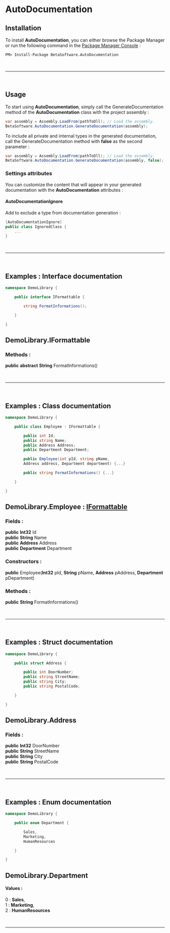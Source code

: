 # AutoDocumentation

## **Installation**
To install **AutoDocumentation**, you can either browse the Package Manager or run the following command in the <a href='#https://docs.microsoft.com/fr-fr/nuget/tools/package-manager-console'>Package Manager Console</a> :

```
PM> Install-Package BetaSoftware.AutoDocumentation
```

<br> <hr> <br>

## **Usage**
To start using **AutoDocumentation**, simply call the GenerateDocumentation method of the **AutoDocumentation** class with the project assembly :

```cs
var assembly = Assembly.LoadFrom(pathToDll); // Load the assembly.
BetaSoftware.AutoDocumentation.GenerateDocumentation(assembly);
```
To include all private and internal types in the generated documentation, call the GenerateDocumentation method with **false** as the second parameter :
```cs
var assembly = Assembly.LoadFrom(pathToDll); // Load the assembly.
BetaSoftware.AutoDocumentation.GenerateDocumentation(assembly, false);
```

### Settings attributes
You can customize the content that will appear in your generated documentation
with the **AutoDocumentation** attributes :

#### AutoDocumentationIgnore
Add to exclude a type from documentation generation : 

```cs
[AutoDocumentationIgnore]
public class IgnoredClass {
    ...
}
```

<br> <hr> <br>

## **Examples : Interface documentation**

```cs
namespace DemoLibrary {

    public interface IFormattable {

        string FormatInformations();

    }

}
```

<h2 id='IFormattableAnchor'>DemoLibrary.IFormattable </h2>   <h3>Methods : </h3><strong>public</strong> <strong></strong> <strong>abstract</strong> <strong>String</strong> FormatInformations()<br>

<br> <hr> <br>

## **Examples : Class  documentation**

```cs
namespace DemoLibrary {

    public class Employee : IFormattable {

        public int Id;
        public string Name;
        public Address Address;
        public Department Department;

        public Employee(int pId, string pName, 
        Address address, Department department) {...}

        public string FormatInformations() {...}

    }

}
```

<h2 id='EmployeeAnchor'>DemoLibrary.Employee : <a href='#IFormattableAnchor'>IFormattable</a></h2> <h3>Fields : </h3><strong>public</strong> <strong></strong> <strong></strong> <strong>Int32</strong> Id<br> 
<strong>public</strong> <strong></strong> <strong></strong> <strong>String</strong> Name<br>
<strong>public</strong> <strong></strong> <strong></strong> <strong>Address</strong> Address<br>
<strong>public</strong> <strong></strong> <strong></strong> <strong>Department</strong> Department<br> 
 <h3>Constructors : </h3><strong>public</strong> <strong></strong> Employee(<strong>Int32</strong> pId, <strong>String</strong> pName, <strong>Address</strong> pAddress, <strong>Department</strong> pDepartment)<br> 
 <h3>Methods : </h3><strong>public</strong> <strong></strong> <strong></strong> <strong>String</strong> FormatInformations()<br>

<br> <hr> <br>

## **Examples : Struct documentation**

```cs
namespace DemoLibrary {

    public struct Address {

        public int DoorNumber;
        public string StreetName;
        public string City;
        public string PostalCode;

    }

}
```

<h2 id='AddressAnchor'>DemoLibrary.Address <h3>Fields : </h3><strong>public</strong> <strong></strong> <strong></strong> <strong>Int32</strong> DoorNumber<br> 
<strong>public</strong> <strong></strong> <strong></strong> <strong>String</strong> StreetName<br> 
<strong>public</strong> <strong></strong> <strong></strong> <strong>String</strong> City<br> 
<strong>public</strong> <strong></strong> <strong></strong> <strong>String</strong> PostalCode<br> 

<br> <hr> <br>

## **Examples : Enum documentation**

```cs
namespace DemoLibrary {

    public enum Department {

        Sales,
        Marketing,
        HumanResources

    }

}
```

<h2 id='DepartmentAnchor'>DemoLibrary.Department</h2> <h4>Values : </h4>0 : <strong>Sales</strong>, <br> 
1 : <strong>Marketing</strong>, <br> 
2 : <strong>HumanResources</strong><br> 

<br> <hr> <br>


